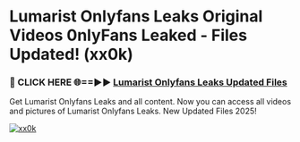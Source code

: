 # Lumarist Onlyfans Leaks Original Videos 0nlyFans Leaked - Files Updated! (xx0k)

<h3>🔴 CLICK HERE 🌐==►► <a href="https://tinyurl.com/brd5kh86" rel="nofollow">Lumarist Onlyfans Leaks Updated Files</a></h3>

Get Lumarist Onlyfans Leaks and all content. Now you can access all videos and pictures of Lumarist Onlyfans Leaks. New Updated Files 2025!

[![xx0k](https://i.imgur.com/K7sEzmb.gif)](https://tinyurl.com/brd5kh86)
